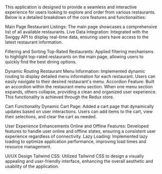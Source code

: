 

This application is designed to provide a seamless and interactive experience for users looking to explore and order from various restaurants. Below is a detailed breakdown of the core
features and functionalities:

Main Page
Restaurant Listings: The main page showcases a comprehensive list of all available restaurants.
Live Data Integration: Integrated with the Swiggy API to display real-time data, ensuring users have access to the latest restaurant information.

Filtering and Sorting
Top-Rated Restaurants: Applied filtering mechanisms to highlight top-rated restaurants on the main page, allowing users to quickly find the best dining options.

Dynamic Routing
Restaurant Menu Information: Implemented dynamic routing to display detailed menu information for each restaurant. Users can easily navigate to their desired restaurant's menu.
Accordion Feature: Built an accordion within the restaurant menu section. When one menu section expands, others collapse, providing a clean and organized user experience. This functionality is achieved through the Redux store.

Cart Functionality
Dynamic Cart Page: Added a cart page that dynamically updates based on user interactions. Users can add items to the cart, view their selections, and clear the cart as needed.

User Experience Enhancements
Online and Offline Features: Developed features to handle user online and offline states, ensuring a consistent user experience regardless of connectivity.
Lazy Loading: Implemented lazy loading to optimize application performance, improving load times and resource management.

UI/UX Design
Tailwind CSS: Utilized Tailwind CSS to design a visually appealing and user-friendly interface, enhancing the overall aesthetic and usability of the application.

